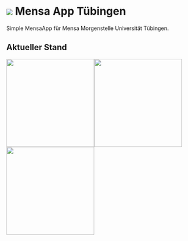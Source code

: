 <h1><img src="http://i.epvpimg.com/XUGkc.jpg" style="max-width:50px;"/> Mensa App Tübingen</h1>
Simple MensaApp für Mensa Morgenstelle Universität Tübingen.

## Aktueller Stand

<img src="http://i.epvpimg.com/Xofwe.jpg" width="230" style="float:left;"/>
<img src="http://i.epvpimg.com/md22h.jpg" width="230" style="float:left;"/>
<img src="http://i.epvpimg.com/UpC0f.jpg" width="230" style="float:left;" />
